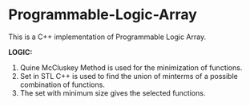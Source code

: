# Programmable-Logic-Array
This is a C++ implementation of Programmable Logic Array.

**LOGIC:**
1) Quine McCluskey Method is used for the minimization of functions.
2) Set in STL C++ is used to find the union of minterms of a possible combination of functions.
3) The set with minimum size gives the selected functions.
